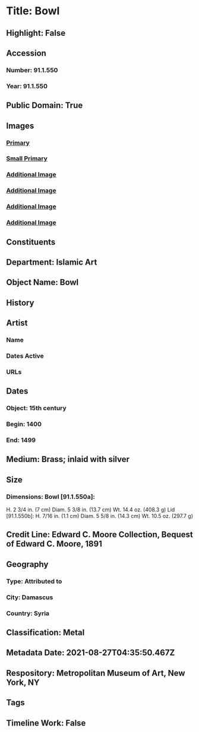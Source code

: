 # Title: Bowl
## Highlight: False
## Accession
### Number: 91.1.550
### Year: 91.1.550
## Public Domain: True
## Images
### [Primary](https://images.metmuseum.org/CRDImages/is/original/sf91-1-550b.jpg)
### [Small Primary](https://images.metmuseum.org/CRDImages/is/web-large/sf91-1-550b.jpg)
### [Additional Image](https://images.metmuseum.org/CRDImages/is/original/sf91-1-550a.jpg)
### [Additional Image](https://images.metmuseum.org/CRDImages/is/original/sf91-1-550c.jpg)
### [Additional Image](https://images.metmuseum.org/CRDImages/is/original/sf91-1-558a.jpg)
### [Additional Image](https://images.metmuseum.org/CRDImages/is/original/13526.jpg)
## Constituents
## Department: Islamic Art
## Object Name: Bowl
## History
## Artist
### Name
### Dates Active
### URLs
## Dates
### Object: 15th century
### Begin: 1400
### End: 1499
## Medium: Brass; inlaid with silver
## Size
### Dimensions: Bowl [91.1.550a]:
  H. 2 3/4 in. (7 cm)
  Diam. 5 3/8 in. (13.7 cm)
  Wt. 14.4 oz. (408.3 g)
Lid [91.1.550b]:
  H. 7/16 in. (1.1 cm)
  Diam.  5 5/8 in. (14.3 cm)
  Wt. 10.5 oz. (297.7 g)
## Credit Line: Edward C. Moore Collection, Bequest of Edward C. Moore, 1891
## Geography
### Type: Attributed to
### City: Damascus
### Country: Syria
## Classification: Metal
## Metadata Date: 2021-08-27T04:35:50.467Z
## Respository: Metropolitan Museum of Art, New York, NY
## Tags
## Timeline Work: False